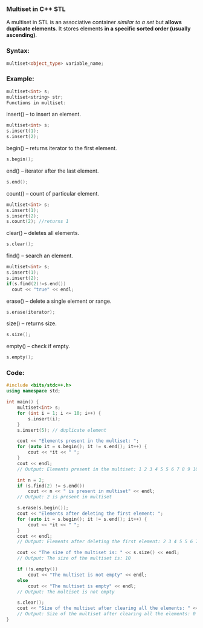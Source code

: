 ### Multiset in C++ STL
A multiset in STL is an associative container *similar to a set* but **allows duplicate elements**. It stores elements **in a specific sorted order (usually ascending)**.

### Syntax:
```cpp
multiset<object_type> variable_name;
```
### Example:
```cpp
multiset<int> s;
multiset<string> str;
Functions in multiset:
```
insert() – to insert an element.

```cpp
multiset<int> s;
s.insert(1);
s.insert(2);
```
begin() – returns iterator to the first element.

```cpp
s.begin();
```
end() – iterator after the last element.

```cpp
s.end();
```
count() – count of particular element.

```cpp
multiset<int> s;
s.insert(1);
s.insert(2);
s.count(2); //returns 1
```
clear() – deletes all elements.

```cpp
s.clear();
```
find() – search an element.

```cpp
multiset<int> s;
s.insert(1);
s.insert(2);
if(s.find(2)!=s.end())
  cout << "true" << endl;
```
erase() – delete a single element or range.

```cpp
s.erase(iterator);
```
size() – returns size.

```cpp
s.size();
```
empty() – check if empty.

```cpp
s.empty();
```
### Code:
```cpp
#include <bits/stdc++.h>
using namespace std;

int main() {
    multiset<int> s;
    for (int i = 1; i <= 10; i++) {
        s.insert(i);
    }
    s.insert(5); // duplicate element

    cout << "Elements present in the multiset: ";
    for (auto it = s.begin(); it != s.end(); it++) {
        cout << *it << " ";
    }
    cout << endl;
    // Output: Elements present in the multiset: 1 2 3 4 5 5 6 7 8 9 10

    int n = 2;
    if (s.find(2) != s.end())
        cout << n << " is present in multiset" << endl;
    // Output: 2 is present in multiset

    s.erase(s.begin());
    cout << "Elements after deleting the first element: ";
    for (auto it = s.begin(); it != s.end(); it++) {
        cout << *it << " ";
    }
    cout << endl;
    // Output: Elements after deleting the first element: 2 3 4 5 5 6 7 8 9 10

    cout << "The size of the multiset is: " << s.size() << endl;
    // Output: The size of the multiset is: 10

    if (!s.empty())
        cout << "The multiset is not empty" << endl;
    else
        cout << "The multiset is empty" << endl;
    // Output: The multiset is not empty

    s.clear();
    cout << "Size of the multiset after clearing all the elements: " << s.size();
    // Output: Size of the multiset after clearing all the elements: 0
}
```